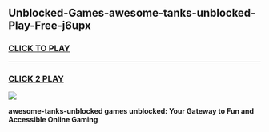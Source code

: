 
## Unblocked-Games-awesome-tanks-unblocked-Play-Free-j6upx
<h3>
<a href="https://premium76.site?title=awesome-tanks-unblocked&ref=19M">CLICK TO PLAY</a></h3>
<hr>

<h3>
<a href="https://premium76.site?title=awesome-tanks-unblocked&ref=19M">CLICK 2 PLAY</a>
  
</h3>

<a href="https://premium76.site?title=awesome-tanks-unblocked&ref=19M"><img src="https://clearcache.store/games.png"></a>


**awesome-tanks-unblocked games unblocked: Your Gateway to Fun and Accessible Online Gaming**
